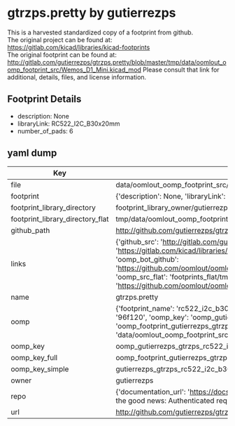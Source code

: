 # gtrzps.pretty by gutierrezps  
This is a harvested standardized copy of a footprint from github.  
The original project can be found at:  
https://gitlab.com/kicad/libraries/kicad-footprints  
The original footprint can be found at:
http://gitlab.com/gutierrezps/gtrzps.pretty/blob/master/tmp/data/oomlout_oomp_footprint_src/Wemos_D1_Mini.kicad_mod
Please consult that link for additional, details, files, and license information.  
## Footprint Details
* description: None  
* libraryLink: RC522_I2C_B30x20mm  
* number_of_pads: 6  
## yaml dump  
| Key | Value |  
| --- | --- |  
| file | data/oomlout_oomp_footprint_src/gtrzps.pretty/RC522_I2C_B30x20mm.kicad_mod |  
| footprint | {'description': None, 'libraryLink': 'RC522_I2C_B30x20mm', 'number_of_pads': 6} |  
| footprint_library_directory | footprint_library_owner/gutierrezps_gtrzps.pretty |  
| footprint_library_directory_flat | tmp/data/oomlout_oomp_footprint_src/footprints_flat/gutierrezps_gtrzps_rc522_i2c_b30x20mm/working |  
| github_path | http://github.com/gutierrezps/gtrzps.pretty/blob/master/tmp/data/oomlout_oomp_footprint_src/RC522_I2C_B30x20mm.kicad_mod |  
| links | {'github_src': 'http://gitlab.com/gutierrezps/gtrzps.pretty/blob/master/tmp/data/oomlout_oomp_footprint_src/Wemos_D1_Mini.kicad_mod', 'github_src_repo': 'https://gitlab.com/kicad/libraries/kicad-footprints', 'oomp_bot': 'tmp/data/oomlout_oomp_footprint_src/footprints/gutierrezps_gtrzps_rc522_i2c_b30x20mm/working', 'oomp_bot_github': 'https://github.com/oomlout/oomlout_oomp_footprint_bot/tree/main/tmp/data/oomlout_oomp_footprint_src/footprints/gutierrezps_gtrzps_rc522_i2c_b30x20mm/working', 'oomp_src_flat': 'footprints_flat/tmp/data/oomlout_oomp_footprint_src/footprints_flat/gutierrezps_gtrzps_rc522_i2c_b30x20mm/working', 'oomp_src_flat_github': 'https://github.com/oomlout/oomlout_oomp_footprint_src/tree/main/tmp/data/oomlout_oomp_footprint_src/footprints_flat/gutierrezps_gtrzps_rc522_i2c_b30x20mm/working'} |  
| name | gtrzps.pretty |  
| oomp | {'footprint_name': 'rc522_i2c_b30x20mm', 'library_name': 'gtrzps', 'md5': '96f1205aa3a94ba71d7d7a5c3768b4c6', 'md5_10': '96f1205aa3', 'md5_5': '96f12', 'md5_6': '96f120', 'oomp_key': 'oomp_gutierrezps_gtrzps_rc522_i2c_b30x20mm', 'oomp_key_extra': 'oomp_footprint_gutierrezps_gtrzps_rc522_i2c_b30x20mm', 'oomp_key_full': 'oomp_footprint_gutierrezps_gtrzps_rc522_i2c_b30x20mm_96f120', 'oomp_key_simple': 'gutierrezps_gtrzps_rc522_i2c_b30x20mm', 'original_filename': 'data/oomlout_oomp_footprint_src/gtrzps.pretty/RC522_I2C_B30x20mm.kicad_mod', 'owner_name': 'gutierrezps'} |  
| oomp_key | oomp_gutierrezps_gtrzps_rc522_i2c_b30x20mm |  
| oomp_key_full | oomp_footprint_gutierrezps_gtrzps_rc522_i2c_b30x20mm |  
| oomp_key_simple | gutierrezps_gtrzps_rc522_i2c_b30x20mm |  
| owner | gutierrezps |  
| repo | {'documentation_url': 'https://docs.github.com/rest/overview/resources-in-the-rest-api#rate-limiting', 'message': "API rate limit exceeded for 84.66.142.224. (But here's the good news: Authenticated requests get a higher rate limit. Check out the documentation for more details.)"} |  
| url | http://github.com/gutierrezps/gtrzps.pretty |  

